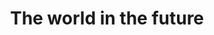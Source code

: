 ---
pid: llp422
title: The world in the future
location_transcription: center city
coordinates: "[-75.164498228034, 39.95305063112]"
zipcode: '19123'
gen_neighborhood: North Philadelphia
neighborhood: Northern Liberties,Loft District
outside_phl: 
age: '11'
age_range: 6-13
instagram: 
image_file_name: llp_422.jpg
proposal_transcription: |-
  The continents are moving ...

  Please actually find an accurate representation though.
topic: Environment
topic_summary: '0'
type: Sculpture Statue
keywords_other: future, earth, globe, continents, continental drift
credit: Edie Turlando
image_labels: 
twitter: 
facebook: 
permalink: "/monuments/llp422/"
layout: item-page
---